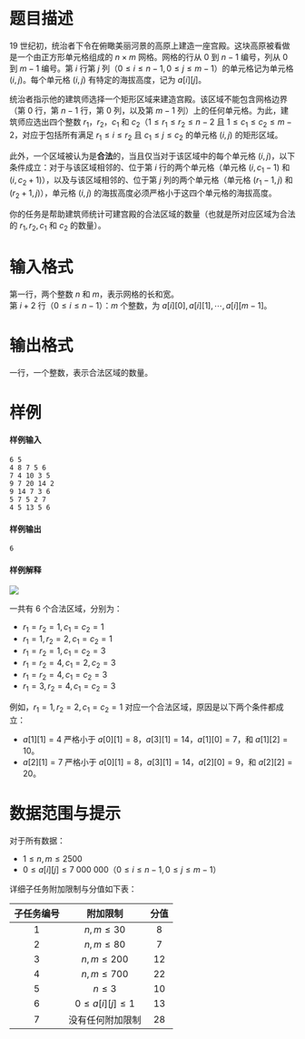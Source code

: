 
# 题目描述

<!--
**本题以传统题方式测评。**

有一个由正方形单元格组成的 $n \times m$ 网格，行从 $0$ 到 $n-1$ 编号，列从 $0$ 到 $m-1$ 编号。第 $i$ 行第 $j$ 列的单元格记为 $(i, j)$，其海拔高度记为 $a_{i,j}$。

现在，选定 $4$ 个整数 $r_1, r_2, c_1$ 和 $c_2$ ($1 \le r_1 \le r_2 \le n - 2, 1 \le c_1 \le c_2 \le m - 2$），表示包括所有满足 $r_1 \le i \le r_2, c_1 \le i \le c_2$ 的单元格 $(i,j)$ 的矩形区域。若满足以下条件，这个区域被认为是合法的：对于该区域中的每个单元格 $(i, j)$，都有 $a_{i, j}$ 严格小于 $a_{i, c_1 - 1}, a_{i, c_2 + 1},  a_{r_1 -1, j}, a_{r_2 +1, j}$。

请求出合法的区域数量。
-->

19 世纪初，统治者下令在俯瞰美丽河景的高原上建造一座宫殿。这块高原被看做是一个由正方形单元格组成的 $n \times m$ 网格。网格的行从 $0$ 到 $n-1$ 编号，列从 $0$ 到 $m-1$ 编号。第 $i$ 行第 $j$ 列（$0 \le i \le n - 1, 0 \le j \le m - 1$）的单元格记为单元格 $(i, j)$。每个单元格 $(i, j)$ 有特定的海拔高度，记为 $a[i][j]$。

统治者指示他的建筑师选择一个矩形区域来建造宫殿。该区域不能包含网格边界（第 $0$ 行，第 $n-1$ 行，第 $0$ 列，以及第 $m-1$ 列）上的任何单元格。为此，建筑师应选出四个整数 $r_1$，$r_2$，$c_1$ 和 $c_2$（$1 \le r_1 \le r_2 \le n - 2$ 且 $1 \le c_1 \le c_2 \le m - 2$，对应于包括所有满足 $r_1 \le i \le r_2$ 且 $c_1 \le j \le c_2$ 的单元格 $(i, j)$ 的矩形区域。

此外，一个区域被认为是**合法**的，当且仅当对于该区域中的每个单元格 $(i, j)$，以下条件成立：对于与该区域相邻的、位于第 $i$ 行的两个单元格（单元格 $(i, c_1-1)$ 和 $(i, c_2+1)$），以及与该区域相邻的、位于第 $j$ 列的两个单元格（单元格 $(r_1-1, j)$ 和 $(r_2+1, j)$），单元格 $(i, j)$ 的海拔高度必须严格小于这四个单元格的海拔高度。

你的任务是帮助建筑师统计可建宫殿的合法区域的数量（也就是所对应区域为合法的 $r_1, r_2, c_1$ 和 $c_2$ 的数量）。

# 输入格式

<!--
第一行，两个整数 $n$ 和 $m$。  
接下来 $n$ 行，每行 $m$ 个整数。第 $i+1$ 行第 $j$ 个数表示 $a_{i - 1, j -1}$。
-->
第一行，两个整数 $n$ 和 $m$，表示网格的长和宽。  
第 $i+2$ 行（$0 \le i \le n-1$）：$m$ 个整数，为 $a[i][0], a[i][1], \cdots, a[i][m - 1]$。

# 输出格式

一行，一个整数，表示合法区域的数量。

# 样例

#### 样例输入
```plain
6 5
4 8 7 5 6
7 4 10 3 5
9 7 20 14 2
9 14 7 3 6
5 7 5 2 7
4 5 13 5 6
```

#### 样例输出
```plain
6
```

#### 样例解释

![](/source/loj/3177/img/aHR0cHM6Ly9sb2otaW1nLnVweXVuLm1lbmNpLm1lbXNldDAuY24vMjAxOS8wOC8wOS81ZDRkNTI5ZDdiZTU1LmpwZw==.jpg)
<!--
$6$ 个合法区域的 $(r_1, r_2, c_1, c_2)$ 分别为：
- $(1, 1, 1, 1)$
- $(1, 2, 1, 1)$
- $(1, 1, 3, 3)$
- $(4, 4, 2, 3)$
- $(4, 4, 3, 3)$
- $(3, 4, 3, 3)$

例如，$(1, 2, 1, 1)$（图中左上角包含 `4` 和 `7` 的区域）是一个合法区域，因为以下条件都成立：
- $a_{1, 1}=4$ 严格小于 $a_{0, 1} = 8, a_{3, 1}=14, a_{1, 0}=7, a_{1, 2}=10$
- $a_{2, 1}=7$ 严格小于 $a_{0,1}=8,a_{3, 1}=14, a_{2, 0}=9, a_{2, 2}=20$
-->
一共有 $6$ 个合法区域，分别为：
- $r_1=r_2=1, c_1=c_2=1$
- $r_1=1, r_2=2, c_1=c_2=1$
- $r_1=r_2=1, c_1=c_2=3$
- $r_1=r_2=4, c_1=2,c_2=3$
- $r_1=r_2=4, c_1=c_2=3$
- $r_1=3,r_2=4,c_1=c_2=3$

例如，$r_1=1, r_2=2, c_1=c_2=1$ 对应一个合法区域，原因是以下两个条件都成立：
- $a[1][1]=4$ 严格小于 $a[0][1]=8$，$a[3][1]=14$，$a[1][0]=7$，和 $a[1][2]=10$。
- $a[2][1]=7$ 严格小于 $a[0][1]=8$，$a[3][1]=14$，$a[2][0]=9$，和 $a[2][2]=20$。

# 数据范围与提示

对于所有数据：
- $1 \le n, m \le 2500$
- $0 \le a[i][j] \le 7\ 000\ 000$（$0 \le i \le n - 1, 0 \le j \le m - 1$）

详细子任务附加限制与分值如下表：

|子任务编号|附加限制|分值|
|:-:|:-:|:-:|
|$1$|$n, m \le 30$|$8$|
|$2$|$n, m \le 80$|$7$|
|$3$|$n, m \le 200$|$12$|
|$4$|$n, m \le 700$|$22$|
|$5$|$n \le 3$|$10$|
|$6$|$0 \le a[i][j] \le 1$|$13$|
|$7$|没有任何附加限制|$28$|

